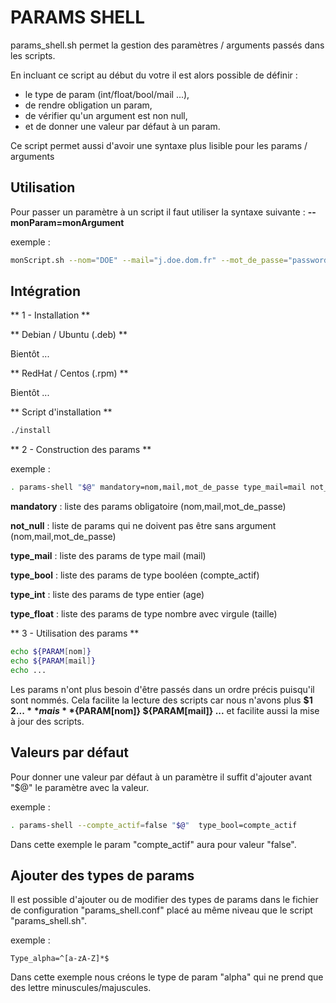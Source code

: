 # PARAMS SHELL

params_shell.sh permet la gestion des paramètres / arguments passés dans les scripts.

En incluant ce script au début du votre il est alors possible de définir :

 - le type de param (int/float/bool/mail ...),
 - de rendre obligation un param,
 - de vérifier qu'un argument est non null,
 - et de donner une valeur par défaut à un param.

Ce script permet aussi d'avoir une syntaxe plus lisible pour les params / arguments

## Utilisation

Pour passer un paramètre à un script il faut utiliser la syntaxe suivante : **--monParam=monArgument**

exemple :

```bash
monScript.sh --nom="DOE" --mail="j.doe.dom.fr" --mot_de_passe="password" --age=42 --taille="1.92" --compte_actif="true"
```

## Intégration

** 1 - Installation **

** Debian / Ubuntu (.deb) **

Bientôt ...

** RedHat / Centos (.rpm) **

Bientôt ...

** Script d'installation **

```Bash
./install
```

** 2 - Construction des params **

exemple :

```bash
. params-shell "$@" mandatory=nom,mail,mot_de_passe type_mail=mail not_null=nom,mail,mot_de_passe type_bool=compte_actif type_int=age type_float=taille
```

**mandatory** : liste des params obligatoire (nom,mail,mot_de_passe)

**not_null** : liste de params qui ne doivent pas être sans argument (nom,mail,mot_de_passe)

**type_mail** : liste des params de type mail (mail)

**type_bool** : liste des params de type booléen (compte_actif)

**type_int** : liste des params de type entier (age)

**type_float** : liste des params de type nombre avec virgule (taille)

** 3 - Utilisation des params **

```bash
echo ${PARAM[nom]}
echo ${PARAM[mail]}
echo ...
```

Les params n'ont plus besoin d'être passés dans un ordre précis puisqu'il sont nommés. Cela facilite la lecture des scripts car nous n'avons plus **$1 $2 ...** mais  **${PARAM[nom]} ${PARAM[mail]} ...** et facilite aussi la mise à jour des scripts.

## Valeurs par défaut

Pour donner une valeur par défaut à un paramètre il suffit d'ajouter avant "$@" le paramètre avec la valeur.

exemple :

```bash
. params-shell --compte_actif=false "$@"  type_bool=compte_actif
```

Dans cette exemple le param "compte_actif" aura pour valeur "false".

## Ajouter des types de params

Il est possible d'ajouter ou de modifier des types de params dans le fichier de configuration "params_shell.conf" placé au même niveau que le script "params_shell.sh".

exemple :

```
Type_alpha=^[a-zA-Z]*$
```

Dans cette exemple nous créons le type de param "alpha" qui ne prend que des lettre minuscules/majuscules.



